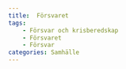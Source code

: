 ```yaml
---
title:  Försvaret
tags:
    - Försvar och krisberedskap
    - Försvaret
    - Försvar
categories: Samhälle
---
```

